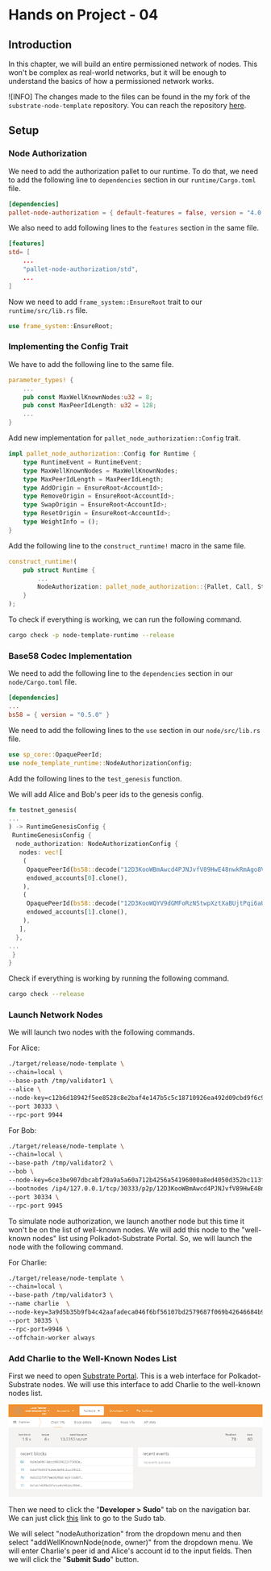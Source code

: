 # Hands on Project - 04

## Introduction

In this chapter, we will build an  entire permissioned network of nodes. This won't be complex as real-world networks, but it will be enough to understand the basics of how a permissioned network works.

![INFO]
The changes made to the files can be found in the my fork of the `substrate-node-template` repository. You can reach the repository [here](https://github.com/jaw3l/substrate-node-template/tree/learn_substrate).

## Setup

### Node Authorization

We need to add the authorization pallet to our runtime. To do that, we need to add the following line to `dependencies` section in our `runtime/Cargo.toml` file.

```toml
[dependencies]
pallet-node-authorization = { default-features = false, version = "4.0.0-dev", git = "https://github.com/paritytech/substrate.git", branch = "polkadot-v1.0.0" }
```

We also need to add following lines to the `features` section in the same file.

```toml
[features]
std= [
    ...
    "pallet-node-authorization/std",
    ...
]
```

Now we need to add `frame_system::EnsureRoot` trait to our `runtime/src/lib.rs` file.

```rust
use frame_system::EnsureRoot;
```

### Implementing the Config Trait

We have to add the following line to the same file.

```rust
parameter_types! {
    ...
    pub const MaxWellKnownNodes:u32 = 8;
    pub const MaxPeerIdLength: u32 = 128;
    ...
}
```

Add new implementation for `pallet_node_authorization::Config` trait.

```rust
impl pallet_node_authorization::Config for Runtime {
    type RuntimeEvent = RuntimeEvent;
    type MaxWellKnownNodes = MaxWellKnownNodes;
    type MaxPeerIdLength = MaxPeerIdLength;
    type AddOrigin = EnsureRoot<AccountId>;
    type RemoveOrigin = EnsureRoot<AccountId>;
    type SwapOrigin = EnsureRoot<AccountId>;
    type ResetOrigin = EnsureRoot<AccountId>;
    type WeightInfo = ();
}
```

Add the following line to the `construct_runtime!` macro in the same file.

```rust
construct_runtime!(
    pub struct Runtime {
        ...
        NodeAuthorization: pallet_node_authorization::{Pallet, Call, Storage, Event<T>, Config<T>},
    }
);
```

To check if everything is working, we can run the following command.

```bash
cargo check -p node-template-runtime --release
```

### Base58 Codec Implementation

We need to add the following line to the `dependencies` section in our `node/Cargo.toml` file.

```toml
[dependencies]
...
bs58 = { version = "0.5.0" }
```

We need to add the following lines to the `use` section in our `node/src/lib.rs` file.

```rust
use sp_core::OpaquePeerId;
use node_template_runtime::NodeAuthorizationConfig;
```

Add the following lines to the `test_genesis` function.

We will add Alice and Bob's peer ids to the genesis config.

```rust
fn testnet_genesis(
...
) -> RuntimeGenesisConfig {
 RuntimeGenesisConfig {
  node_authorization: NodeAuthorizationConfig {
   nodes: vec![
    (
     OpaquePeerId(bs58::decode("12D3KooWBmAwcd4PJNJvfV89HwE48nwkRmAgo8Vy3uQEyNNHBox2").into_vec().unwrap()),
     endowed_accounts[0].clone(),
    ),
    (
     OpaquePeerId(bs58::decode("12D3KooWQYV9dGMFoRzNStwpXztXaBUjtPqi6aU76ZgUriHhKust").into_vec().unwrap()),
     endowed_accounts[1].clone(),
    ),
   ],
  },
...
 }
}
```

Check if everything is working by running the following command.

```bash
cargo check --release
```

### Launch Network Nodes

We will launch two nodes with the following commands.

For Alice:

```bash
./target/release/node-template \
--chain=local \
--base-path /tmp/validator1 \
--alice \
--node-key=c12b6d18942f5ee8528c8e2baf4e147b5c5c18710926ea492d09cbd9f6c9f82a \
--port 30333 \
--rpc-port 9944
```

For Bob:

```bash
./target/release/node-template \
--chain=local \
--base-path /tmp/validator2 \
--bob \
--node-key=6ce3be907dbcabf20a9a5a60a712b4256a54196000a8ed4050d352bc113f8c58 \
--bootnodes /ip4/127.0.0.1/tcp/30333/p2p/12D3KooWBmAwcd4PJNJvfV89HwE48nwkRmAgo8Vy3uQEyNNHBox2 \
--port 30334 \
--rpc-port 9945
```

To simulate node authorization, we launch another node but this time it won't be on the list of well-known nodes. We will add this node to the "well-known nodes" list using Polkadot-Substrate Portal. So, we will launch the node with the following command.

For Charlie:

```bash
./target/release/node-template \
--chain=local \
--base-path /tmp/validator3 \
--name charlie  \
--node-key=3a9d5b35b9fb4c42aafadeca046f6bf56107bd2579687f069b42646684b94d9e \
--port 30335 \
--rpc-port=9946 \
--offchain-worker always
```

### Add Charlie to the Well-Known Nodes List

First we need to open [Substrate Portal](https://cloudflare-ipfs.com/ipns/dotapps.io/?rpc=ws%3A%2F%2F127.0.0.1%3A9944#/explorer). This is a web interface for Polkadot-Substrate nodes. We will use this interface to add Charlie to the well-known nodes list.

![Substrate Portal](./src/screenshots/substrate-portal.png)

Then we need to click the "**Developer > Sudo**" tab on the navigation bar. We can just click [this](https://cloudflare-ipfs.com/ipns/dotapps.io/?rpc=ws%3A%2F%2F127.0.0.1%3A9944#/sudo) link to go to the Sudo tab.

We will select "nodeAuthorization" from the dropdown menu and then select "addWellKnownNode(node, owner)" from the dropdown menu. We will enter Charlie's peer id and Alice's account id to the input fields. Then we will click the "**Submit Sudo**" button.